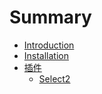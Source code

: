# Summary

* [Introduction](README.md)
* [Installation](install.md)
* [插件](extension/README.md)
    * [Select2](extension/select2.md)

